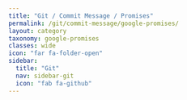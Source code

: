 ```yaml
---
title: "Git / Commit Message / Promises"
permalink: /git/commit-message/google-promises/
layout: category
taxonomy: google-promises
classes: wide
icon: "far fa-folder-open"
sidebar:
  title: "Git"
  nav: sidebar-git
  icon: "fab fa-github"
---
```

